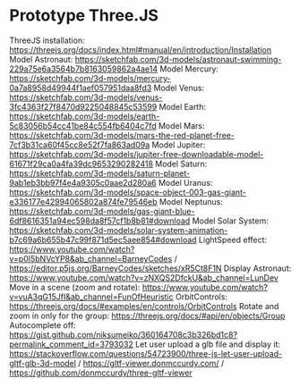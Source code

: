 # Prototype Three.JS
ThreeJS installation: https://threejs.org/docs/index.html#manual/en/introduction/Installation
Model Astronaut: https://sketchfab.com/3d-models/astronaut-swimming-229a75e6a3564b7b8163059862a4ae14
Model Mercury: https://sketchfab.com/3d-models/mercury-0a7a8958d49944f1aef057951daa8fd3
Model Venus: https://sketchfab.com/3d-models/venus-3fc4363f27f8470d9225048845c53599
Model Earth: https://sketchfab.com/3d-models/earth-5c83056b54cc41be84c554fb6404c7fd
Model Mars: https://sketchfab.com/3d-models/mars-the-red-planet-free-7cf3b31ca60f45cc8e52f7fa863ad09a
Model Jupiter: https://sketchfab.com/3d-models/jupiter-free-downloadable-model-61671f29ca0a4fa39dc9653290282418
Model Saturn: https://sketchfab.com/3d-models/saturn-planet-9ab1eb3bb97f4e4a9305c0aae2d280a6
Model Uranus: https://sketchfab.com/3d-models/space-object-003-gas-giant-e336177e42994065802a874fe79546eb
Model Neptunus: https://sketchfab.com/3d-models/gas-giant-blue-6df8616351a94ec598da8f57cf1b8b81#download
Model Solar System: https://sketchfab.com/3d-models/solar-system-animation-b7c69a6b655b47c99f871d5ec5aee854#download
LightSpeed effect: https://www.youtube.com/watch?v=p0I5bNVcYP8&ab_channel=BarneyCodes / https://editor.p5js.org/BarneyCodes/sketches/xR5Ct8F1N
Display Astronaut: https://www.youtube.com/watch?v=zNXQS2DfckU&ab_channel=LunDev
Move in a scene (zoom and rotate): https://www.youtube.com/watch?v=vuA3qG15JfI&ab_channel=FunOfHeuristic
OrbitControls: https://threejs.org/docs/#examples/en/controls/OrbitControls
Rotate and zoom in only for the group: https://threejs.org/docs/#api/en/objects/Group
Autocomplete off: https://gist.github.com/niksumeiko/360164708c3b326bd1c8?permalink_comment_id=3793032
Let user upload a glb file and display it: https://stackoverflow.com/questions/54723900/three-js-let-user-upload-gltf-glb-3d-model / https://gltf-viewer.donmccurdy.com/ / https://github.com/donmccurdy/three-gltf-viewer